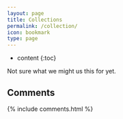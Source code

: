 ```yaml
---
layout: page
title: Collections
permalink: /collection/
icon: bookmark
type: page
---
```


* content
{:toc}

Not sure what we might us this for yet.

## Comments

{% include comments.html %}
